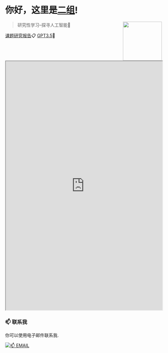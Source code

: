 # 你好，这里是[二组](https://2z.cyming.top)! 

<img width="125" align="right" src="https://img.cyming.top/file/dc6bec7675d1dd05b5a09.png" />
  
 > 研究性学习–探寻人工智能📎

[课题研究报告](https://2z.cyming.top/yjx/ai/0)📋
[GPT3.5](https://2z.cyming.top/yjx/ai/app)🤖

<iframe
  src="https://mozilla.github.io/pdf.js/web/viewer.html?file=0/课题研究报告–探寻人工智能.pdf"
  width="100%"
  height="800px"
></iframe>

 ### 📫 联系我 
  
 你可以使用电子邮件联系我. 
  
 [![📫 EMAIL](https://img.shields.io/badge/📫%20EMAIL-c@cyming.top-%2357728B?style=for-the-badge)](mailto:c@cyming.top)
